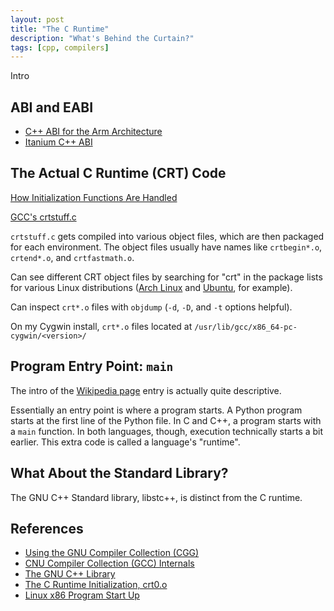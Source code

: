 ```yaml
---
layout: post
title: "The C Runtime"
description: "What's Behind the Curtain?"
tags: [cpp, compilers]
---
```


Intro

## ABI and EABI

* [C++ ABI for the Arm Architecture](https://developer.arm.com/documentation/ihi0041/g/?lang=en)
* [Itanium C++ ABI](https://itanium-cxx-abi.github.io/cxx-abi/abi.html#dso-dtor-motivation)

## The Actual C Runtime (CRT) Code

[How Initialization Functions Are Handled](https://gcc.gnu.org/onlinedocs/gccint/Initialization.html)

[GCC's crtstuff.c](https://github.com/gcc-mirror/gcc/blob/master/libgcc/crtstuff.c)

`crtstuff.c` gets compiled into various object files, which are then packaged
for each environment. The object files usually have names like `crtbegin*.o`,
`crtend*.o`, and `crtfastmath.o`.

Can see different CRT object files by searching for "crt" in the package lists
for various Linux distributions ([Arch
Linux](https://www.archlinux.org/packages/core/x86_64/gcc/) and
[Ubuntu](https://packages.ubuntu.com/bionic/amd64/libc6-dev/filelist), for
example).

Can inspect `crt*.o` files with `objdump` (`-d`, `-D`, and `-t` options
helpful).

On my Cygwin install, `crt*.o` files located at
`/usr/lib/gcc/x86_64-pc-cygwin/<version>/`

## Program Entry Point: `main`

The intro of the [Wikipedia page](https://en.wikipedia.org/wiki/Entry_point)
entry is actually quite descriptive.

Essentially an entry point is where a program starts. A Python program starts at
the first line of the Python file. In C and C++, a program starts with a `main`
function. In both languages, though, execution technically starts a bit earlier.
This extra code is called a language's "runtime".

## What About the Standard Library?

The GNU C++ Standard library, libstc++, is distinct from the C runtime.

## References
* [Using the GNU Compiler Collection (CGG)](https://gcc.gnu.org/onlinedocs/gcc/)
* [CNU Compiler Collection (GCC) Internals](https://gcc.gnu.org/onlinedocs/gccint/index.html#Top)
* [The GNU C++ Library](https://gcc.gnu.org/onlinedocs/libstdc++/)
* [The C Runtime Initialization, crt0.o](https://www.embecosm.com/appnotes/ean9/html/ch05s02.html)
* [Linux x86 Program Start Up](http://dbp-consulting.com/tutorials/debugging/linuxProgramStartup.html)
